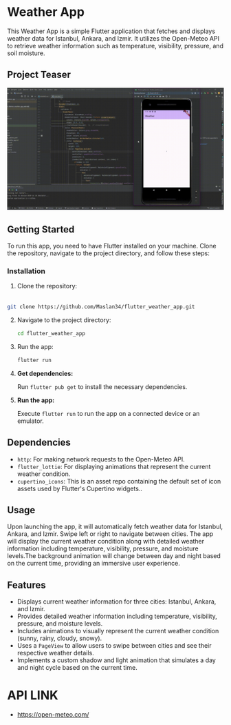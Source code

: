 # Weather App

This Weather App is a simple Flutter application that fetches and displays weather data for Istanbul, Ankara, and Izmir. It utilizes the Open-Meteo API to retrieve weather information such as temperature, visibility, pressure, and soil moisture.

## Project Teaser

![Teaser](/teaser/teaser.gif)

## Getting Started

To run this app, you need to have Flutter installed on your machine. Clone the repository, navigate to the project directory, and follow these steps:


### Installation

1. Clone the repository:

```bash

git clone https://github.com/Maslan34/flutter_weather_app.git

````

2. Navigate to the project directory:

    ```bash
    cd flutter_weather_app
    ```

3. Run the app:

    ```bash
    flutter run
    ```

1. **Get dependencies:**

   Run `flutter pub get` to install the necessary dependencies.

2. **Run the app:**

   Execute `flutter run` to run the app on a connected device or an emulator.

## Dependencies

- `http`: For making network requests to the Open-Meteo API.
- `flutter_lottie`: For displaying animations that represent the current weather condition.
- `cupertino_icons`: This is an asset repo containing the default set of icon assets used by Flutter's Cupertino widgets..


## Usage

Upon launching the app, it will automatically fetch weather data for Istanbul, Ankara, and Izmir. Swipe left or right to navigate between cities. The app will display the current weather condition along with detailed weather information including temperature, visibility, pressure, and moisture levels.The background animation will change between day and night based on the current time, providing an immersive user experience.

## Features

- Displays current weather information for three cities: Istanbul, Ankara, and Izmir.
- Provides detailed weather information including temperature, visibility, pressure, and moisture levels.
- Includes animations to visually represent the current weather condition (sunny, rainy, cloudy, snowy).
- Uses a `PageView` to allow users to swipe between cities and see their respective weather details.
- Implements a custom shadow and light animation that simulates a day and night cycle based on the current time.

# API LINK

- https://open-meteo.com/






